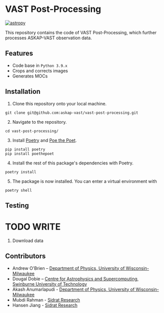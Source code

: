 # VAST Post-Processing

[![astropy](http://img.shields.io/badge/powered%20by-AstroPy-orange.svg?style=flat)](http://www.astropy.org/)

This repository contains the code of VAST Post-Processing, which further
processes ASKAP-VAST observation data.

## Features

* Code base in `Python 3.9.x`
* Crops and corrects images
* Generates MOCs

## Installation
1. Clone this repository onto your local machine. 
```
git clone git@github.com:askap-vast/vast-post-processing.git
```
2. Navigate to the repository. 
```
cd vast-post-processing/
```
3. Install [Poetry](https://python-poetry.org/) and [Poe the
   Poet](https://poethepoet.natn.io/).
```
pip install poetry
pip install poethepoet
```
4. Install the rest of this package's dependencies with Poetry.
```
poetry install
```
5. The package is now installed. You can enter a virtual environment with 
```
poetry shell
```

## Testing
# TODO WRITE
1. Download data

<!-- ## Usage
1. To be written -->

## Contributors

* Andrew O'Brien – [Department of Physics, University of Wisconsin-Milwaukee](https://uwm.edu/physics/research/astronomy-gravitation-cosmology/)
* Dougal Dobie – [Centre for Astrophysics and Supercomputing, Swinburne
  University of
  Technology](https://www.swinburne.edu.au/research/our-research/access-our-research/find-a-researcher-or-supervisor/researcher-profile/?id=ddobie)
* Akash Anumarlapudi - [Department of Physics, University of
  Wisconsin-Milwaukee](https://uwm.edu/physics/people/anumarlapudi-akash/) 
* Mubdi Rahman - [Sidrat Research](https://www.sidratresearch.com/)
* Hansen Jiang - [Sidrat Research](https://www.sidratresearch.com/)

<!-- ## Acknowledgements

The VAST Post-Processing development was supported by:

* Someone -->
